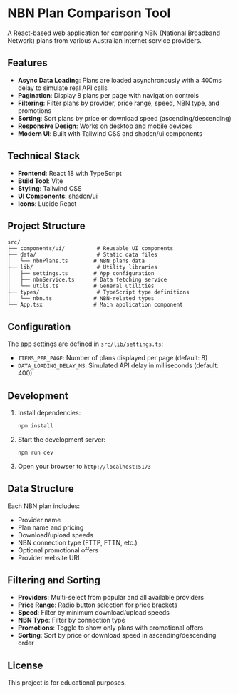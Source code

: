 # NBN Plan Comparison Tool

A React-based web application for comparing NBN (National Broadband Network) plans from various Australian internet service providers.

## Features

- **Async Data Loading**: Plans are loaded asynchronously with a 400ms delay to simulate real API calls
- **Pagination**: Display 8 plans per page with navigation controls
- **Filtering**: Filter plans by provider, price range, speed, NBN type, and promotions
- **Sorting**: Sort plans by price or download speed (ascending/descending)
- **Responsive Design**: Works on desktop and mobile devices
- **Modern UI**: Built with Tailwind CSS and shadcn/ui components

## Technical Stack

- **Frontend**: React 18 with TypeScript
- **Build Tool**: Vite
- **Styling**: Tailwind CSS
- **UI Components**: shadcn/ui
- **Icons**: Lucide React

## Project Structure

```
src/
├── components/ui/          # Reusable UI components
├── data/                   # Static data files
│   └── nbnPlans.ts        # NBN plans data
├── lib/                    # Utility libraries
│   ├── settings.ts        # App configuration
│   ├── nbnService.ts      # Data fetching service
│   └── utils.ts           # General utilities
├── types/                  # TypeScript type definitions
│   └── nbn.ts             # NBN-related types
└── App.tsx                # Main application component
```

## Configuration

The app settings are defined in `src/lib/settings.ts`:

- `ITEMS_PER_PAGE`: Number of plans displayed per page (default: 8)
- `DATA_LOADING_DELAY_MS`: Simulated API delay in milliseconds (default: 400)

## Development

1. Install dependencies:

   ```bash
   npm install
   ```

2. Start the development server:

   ```bash
   npm run dev
   ```

3. Open your browser to `http://localhost:5173`

## Data Structure

Each NBN plan includes:

- Provider name
- Plan name and pricing
- Download/upload speeds
- NBN connection type (FTTP, FTTN, etc.)
- Optional promotional offers
- Provider website URL

## Filtering and Sorting

- **Providers**: Multi-select from popular and all available providers
- **Price Range**: Radio button selection for price brackets
- **Speed**: Filter by minimum download/upload speeds
- **NBN Type**: Filter by connection type
- **Promotions**: Toggle to show only plans with promotional offers
- **Sorting**: Sort by price or download speed in ascending/descending order

## License

This project is for educational purposes.
